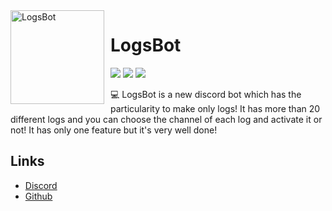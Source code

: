 <img width="150" height="150" align="left" style="float: left; margin: 0 10px 0 0;" alt="LogsBot" src="https://i.goopics.net/RQQww.png">

# LogsBot

[![](https://img.shields.io/badge/discord.js-v12.0.1-blue.svg?logo=npm)](https://github.com/discordjs)
![](https://img.shields.io/badge/-By%20ShadowV%239339-blue)
[![](https://img.shields.io/discord/683293931793940480.svg?logo=discord&colorB=7289DA)](https://discord.gg/GMUQdS4)

💻 LogsBot is a new discord bot which has the particularity to make only logs! It has more than 20 different logs and you can choose the channel of each log and activate it or not!
It has only one feature but it's very well done!

## Links

*   [Discord](https://discord.gg/GMUQdS4)
*   [Github](https://github.com/Shadowv7)
